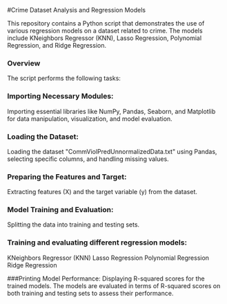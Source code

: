 #Crime Dataset Analysis and Regression Models

This repository contains a Python script that demonstrates the use of various regression models on a dataset related to crime. The models include KNeighbors Regressor (KNN), Lasso Regression, Polynomial Regression, and Ridge Regression.

### Overview
The script performs the following tasks:

### Importing Necessary Modules:
Importing essential libraries like NumPy, Pandas, Seaborn, and Matplotlib for data manipulation, visualization, and model evaluation.

### Loading the Dataset:
Loading the dataset "CommViolPredUnnormalizedData.txt" using Pandas, selecting specific columns, and handling missing values.

### Preparing the Features and Target:
Extracting features (X) and the target variable (y) from the dataset.

### Model Training and Evaluation:
Splitting the data into training and testing sets.

### Training and evaluating different regression models:
KNeighbors Regressor (KNN)
Lasso Regression
Polynomial Regression
Ridge Regression

###Printing Model Performance:
Displaying R-squared scores for the trained models.
The models are evaluated in terms of R-squared scores on both training and testing sets to assess their performance.
